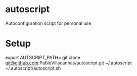 # autoscript
Autoconfiguration script for personal use

# Setup
export AUTSCRIPT_PATH=<whatever>
git clone git@github.com:PabloVillacanhas/autoscript.git ~/.autoscript  
~/.autoscript/autoscript.sh

